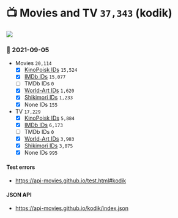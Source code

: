 # :tv: Movies and TV `37,343` (kodik)

<a href="https://API-Movies.github.io"><img src="https://API-Movies.github.io/banner.png?cache"></a>

### :date: 2021-09-05
- Movies `20,114`
  - [x] <a href="https://API-Movies.github.io/kodik/movie_kinopoisk_ids.json">KinoPoisk IDs</a> `15,524`
  - [x] <a href="https://API-Movies.github.io/kodik/movie_imdb_ids.json">IMDb IDs</a> `15,077`
  - [ ] TMDb IDs `0`
  - [x] <a href="https://API-Movies.github.io/kodik/movie_world_art_ids.json">World-Art IDs</a> `1,620`
  - [x] <a href="https://API-Movies.github.io/kodik/movie_shikimori_ids.json">Shikimori IDs</a> `1,233`
  - [x] None IDs `155`
- TV `17,229`
  - [x] <a href="https://API-Movies.github.io/kodik/tv_kinopoisk_ids.json">KinoPoisk IDs</a> `5,884`
  - [x] <a href="https://API-Movies.github.io/kodik/tv_imdb_ids.json">IMDb IDs</a> `6,173`
  - [ ] TMDb IDs `0`
  - [x] <a href="https://API-Movies.github.io/kodik/tv_world_art_ids.json">World-Art IDs</a> `3,903`
  - [x] <a href="https://API-Movies.github.io/kodik/tv_shikimori_ids.json">Shikimori IDs</a> `3,075`
  - [x] None IDs `995`
#### Test errors
- <a href='https://api-movies.github.io/test.html#kodik'>https://api-movies.github.io/test.html#kodik</a>
#### JSON API
- <a href='https://api-movies.github.io/kodik/index.json'>https://api-movies.github.io/kodik/index.json</a>
